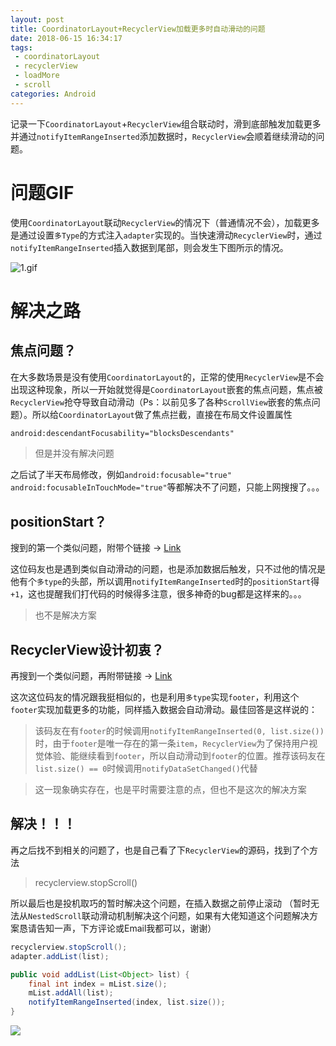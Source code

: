 ```yaml
---
layout: post
title: CoordinatorLayout+RecyclerView加载更多时自动滑动的问题
date: 2018-06-15 16:34:17
tags:
 - coordinatorLayout
 - recyclerView
 - loadMore
 - scroll
categories: Android
---
```


记录一下`CoordinatorLayout`+`RecyclerView`组合联动时，滑到底部触发加载更多并通过`notifyItemRangeInserted`添加数据时，`RecyclerView`会顺着继续滑动的问题。

<!-- More -->

# 问题GIF

使用`CoordinatorLayout`联动`RecyclerView`的情况下（普通情况不会），加载更多是通过设置`多Type`的方式注入`adapter`实现的。当快速滑动`RecyclerView`时，通过`notifyItemRangeInserted`插入数据到尾部，则会发生下图所示的情况。

![1.gif](../assets/coordinatorlayout-recyclerview-jia-zai-geng-duo-shi-zi-dong-hua-dong-de-wen-ti/before.gif)

# 解决之路

## 焦点问题？

在大多数场景是没有使用`CoordinatorLayout`的，正常的使用`RecyclerView`是不会出现这种现象，所以一开始就觉得是`CoordinatorLayout`嵌套的焦点问题，焦点被`RecyclerView`抢夺导致自动滑动（Ps：以前见多了各种`ScrollView`嵌套的焦点问题）。所以给`CoordinatorLayout`做了焦点拦截，直接在布局文件设置属性
```xml
android:descendantFocusability="blocksDescendants"
```

> 但是并没有解决问题

之后试了半天布局修改，例如`android:focusable="true"
    android:focusableInTouchMode="true"`等都解决不了问题，只能上网搜搜了。。。

## positionStart？

搜到的第一个类似问题，附带个链接 -> [Link](https://stackoverflow.com/questions/27079899/android-notifyitemrangeinserted-disable-autoscroll/30455749)

这位码友也是遇到类似自动滑动的问题，也是添加数据后触发，只不过他的情况是他有个`多type`的头部，所以调用`notifyItemRangeInserted`时的`positionStart`得`+1`，这也提醒我们打代码的时候得多注意，很多神奇的bug都是这样来的。。。

> 也不是解决方案

## RecyclerView设计初衷？

再搜到一个类似问题，再附带链接 -> [Link](https://stackoverflow.com/questions/49016668/recyclerview-notifyitemrangeinserted-not-maintaining-scroll-position)

这次这位码友的情况跟我挺相似的，也是利用`多type`实现`footer`，利用这个`footer`实现加载更多的功能，同样插入数据会自动滑动。最佳回答是这样说的：

> 该码友在有`footer`的时候调用`notifyItemRangeInserted(0, list.size())`时，由于`footer`是唯一存在的第一条`item`，`RecyclerView`为了保持用户视觉体验、能继续看到`footer`，所以自动滑动到`footer`的位置。推荐该码友在`list.size() == 0`时候调用`notifyDataSetChanged()`代替

> 这一现象确实存在，也是平时需要注意的点，但也不是这次的解决方案

## 解决！！！

再之后找不到相关的问题了，也是自己看了下`RecyclerView`的源码，找到了个方法

> recyclerview.stopScroll()

所以最后也是投机取巧的暂时解决这个问题，在插入数据之前停止滚动
（暂时无法从`NestedScroll`联动滑动机制解决这个问题，如果有大佬知道这个问题解决方案恳请告知一声，下方评论或Email我都可以，谢谢）

```java
recyclerview.stopScroll();
adapter.addList(list);

public void addList(List<Object> list) {
    final int index = mList.size();
    mList.addAll(list);
    notifyItemRangeInserted(index, list.size());
}
```

![](../assets/coordinatorlayout-recyclerview-jia-zai-geng-duo-shi-zi-dong-hua-dong-de-wen-ti/after.gif)